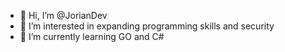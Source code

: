 - 👋 Hi, I’m @JorianDev
- 👀 I’m interested in expanding programming skills and security
- 🌱 I’m currently learning GO and C#

<!---
JorianDev/JorianDev is a ✨ special ✨ repository because its `README.md` (this file) appears on your GitHub profile.
You can click the Preview link to take a look at your changes.
--->
